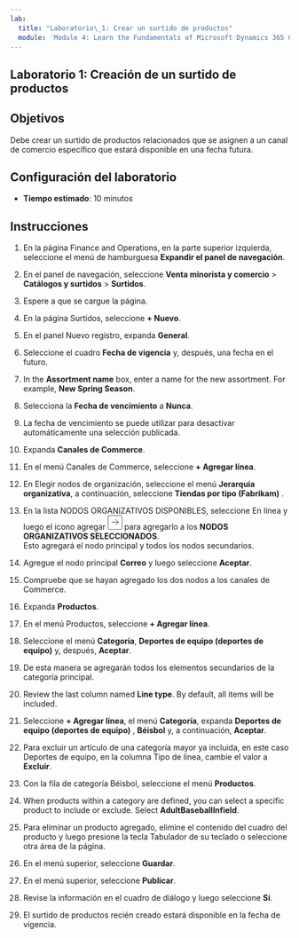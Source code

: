 ```yaml
---
lab:
  title: "Laboratorio\_1: Crear un surtido de productos"
  module: 'Module 4: Learn the Fundamentals of Microsoft Dynamics 365 Commerce'
---
```


## <a name="lab-1---create-a-product-assortment"></a>Laboratorio 1: Creación de un surtido de productos

## <a name="objectives"></a>Objetivos

Debe crear un surtido de productos relacionados que se asignen a un canal de comercio específico que estará disponible en una fecha futura.

## <a name="lab-setup"></a>Configuración del laboratorio

   - **Tiempo estimado**: 10 minutos

## <a name="instructions"></a>Instrucciones

1. En la página Finance and Operations, en la parte superior izquierda, seleccione el menú de hamburguesa **Expandir el panel de navegación**.

1. En el panel de navegación, seleccione **Venta minorista y comercio** > **Catálogos y surtidos** > **Surtidos**.

1. Espere a que se cargue la página.

1. En la página Surtidos, seleccione **+ Nuevo**.

1. En el panel Nuevo registro, expanda **General**.

1. Seleccione el cuadro **Fecha de vigencia** y, después, una fecha en el futuro.

1. In the <bpt id="p1">**</bpt>Assortment name<ept id="p1">**</ept> box, enter a name for the new assortment. For example, <bpt id="p1">**</bpt>New Spring Season<ept id="p1">**</ept>.

1. Selecciona la **Fecha de vencimiento** a **Nunca**.

1. La fecha de vencimiento se puede utilizar para desactivar automáticamente una selección publicada.

1. Expanda **Canales de Commerce**.

1. En el menú Canales de Commerce, seleccione **+ Agregar línea**.

1. En Elegir nodos de organización, seleccione el menú **Jerarquía organizativa**, a continuación, seleccione **Tiendas por tipo (Fabrikam)** .

1. En la lista NODOS ORGANIZATIVOS DISPONIBLES, seleccione En línea y luego el icono agregar ![Icono de flecha derecha](./media/d365-fo-add-org-node-icon.png) para agregarlo a los **NODOS ORGANIZATIVOS SELECCIONADOS**.  
  Esto agregará el nodo principal y todos los nodos secundarios.

1. Agregue el nodo principal **Correo** y luego seleccione **Aceptar**.

1. Compruebe que se hayan agregado los dos nodos a los canales de Commerce.

1. Expanda **Productos**.

1. En el menú Productos, seleccione **+ Agregar línea**.

1. Seleccione el menú **Categoría**, **Deportes de equipo (deportes de equipo)** y, después, **Aceptar**.

1. De esta manera se agregarán todos los elementos secundarios de la categoría principal.

1. Review the last column named <bpt id="p1">**</bpt>Line type<ept id="p1">**</ept>. By default, all items will be included.

1. Seleccione **+ Agregar línea**, el menú **Categoría**, expanda **Deportes de equipo (deportes de equipo)** , **Béisbol** y, a continuación, **Aceptar**.

1. Para excluir un artículo de una categoría mayor ya incluida, en este caso Deportes de equipo, en la columna Tipo de línea, cambie el valor a **Excluir**.

1. Con la fila de categoría Béisbol, seleccione el menú **Productos**.

1. When products within a category are defined, you can select a specific product to include or exclude. Select <bpt id="p1">**</bpt>AdultBaseballInfield<ept id="p1">**</ept>.

1. Para eliminar un producto agregado, elimine el contenido del cuadro del producto y luego presione la tecla Tabulador de su teclado o seleccione otra área de la página.

1. En el menú superior, seleccione **Guardar**.

1. En el menú superior, seleccione **Publicar**.

1. Revise la información en el cuadro de diálogo y luego seleccione **Sí**.

1. El surtido de productos recién creado estará disponible en la fecha de vigencia.
